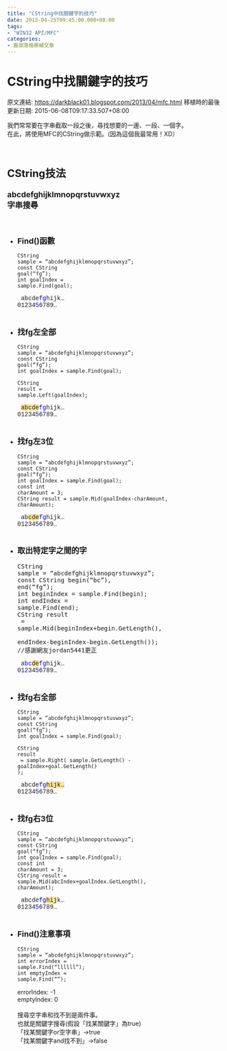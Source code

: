 ```yaml
---
title: "CString中找關鍵字的技巧"
date: 2013-04-25T09:45:00.000+08:00
tags: 
- "WIN32 API/MFC"
categories:
- 舊部落格移植文章
---
```


# CString中找關鍵字的技巧

原文連結: https://darkblack01.blogspot.com/2013/04/mfc.html
移植時的最後更新日期: 2015-06-08T09:17:33.507+08:00

我們常常要在字串截取一段之後，尋找想要的一邊、一段、一個字。<br />在此，將使用MFC的CString做示範。(因為這個我最常用！XD）<br /><br /><br /><h2><span style="font-size: x-large;">CString技法</span></h2><h3><span style="font-size: large;">abcdefghijklmnopqrstuvwxyz<br />字串搜尋</span></h3><a name='more'></a><br /><ul><li><h3><span style="font-size: large;">Find()函數</span></h3></li><pre class="prettyprint"><code>CString sample = “abcdefghijklmnopqrstuvwxyz”;<br />const CString goal(“fg”);<br />int goalIndex = sample.Find(goal);</code></pre><span style="font-family: Courier New, Courier, monospace;">&nbsp;abcde<span style="color: blue;">fg</span>hijk…<br />01234<span style="color: blue;">5</span>6789…</span><br /><br /><li><h3><span style="font-size: large;">找fg左全部</span></h3></li><pre class="prettyprint"><code>CString sample = “abcdefghijklmnopqrstuvwxyz”;<br />const CString goal(“fg”);<br />int goalIndex = sample.Find(goal);<br /><br />CString result = sample.Left(goalIndex);</code></pre><span style="font-family: Courier New, Courier, monospace;">&nbsp;<span style="background-color: #ffe599;">abcde</span><span style="color: blue;">fg</span>hijk…<br />01234<span style="color: blue;">5</span>6789…</span><br /><br /><li><h3><span style="font-size: large;">找fg左3位</span></h3></li><pre class="prettyprint"><code>CString sample = “abcdefghijklmnopqrstuvwxyz”;<br />const CString goal(“fg”);<br />int goalIndex = sample.Find(goal);<br />const int charAmount = 3;<br />CString result = sample.Mid(goalIndex-charAmount, charAmount);</code></pre><span style="font-family: Courier New, Courier, monospace;">&nbsp;ab<span style="background-color: #ffe599;">cde</span><span style="color: blue;">fg</span>hijk…<br />01234<span style="color: blue;">5</span>6789…</span><br /><br /><li><h3><span style="font-size: large;">取出特定字之間的字</span></h3></li><pre class="prettyprint">CString sample = “abcdefghijklmnopqrstuvwxyz”;<br />const CString begin(“bc”), end(“fg”);<br />int beginIndex = sample.Find(begin);<br />int endIndex   = sample.Find(end);<br />CString result<br />    = sample.Mid(beginIndex+begin.GetLength(), <br />        endIndex-beginIndex-begin.GetLength()); //感謝網友jordan5441更正</pre><span style="font-family: Courier New, Courier, monospace;">&nbsp;a<span style="color: blue;">bc</span><span style="background-color: #ffe599;">de</span><span style="color: blue;">fg</span>hijk…<br />0<span style="color: blue;">1</span>234<span style="color: blue;">5</span>6789…</span><br /><br /><li><h3><span style="font-size: large;">找fg右全部</span></h3></li><pre class="prettyprint"><code>CString sample = “abcdefghijklmnopqrstuvwxyz”;<br />const CString goal(“fg”);<br />int goalIndex = sample.Find(goal);<br /><br />CString result <br />  = sample.Right( sample.GetLength() -  goalIndex+goal.GetLength() );<br /></code></pre><span style="font-family: Courier New, Courier, monospace;">&nbsp;abcde<span style="color: blue;">fg</span><span style="background-color: #ffe599;">hijk…</span><br />01234<span style="color: blue;">5</span>6789…</span><br /><br /><li><h3><span style="font-size: large;">找fg右3位</span></h3></li><pre class="prettyprint"><code>CString sample = “abcdefghijklmnopqrstuvwxyz”;<br />const CString goal(“fg”);<br />int goalIndex = sample.Find(goal);<br />const int charAmount = 3;<br />CString result = sample.Mid(abcIndex+goalIndex.GetLength(), charAmount);</code></pre><span style="font-family: Courier New, Courier, monospace;">&nbsp;abcde<span style="color: blue;">fg</span><span style="background-color: #ffe599;">hij</span>k…<br />01234<span style="color: blue;">5</span>6789…</span><br /><br /><li><h3><span style="font-size: large;">Find()注意事項</span></h3></li><pre class="prettyprint"><code>CString sample = “abcdefghijklmnopqrstuvwxyz”;<br />int errorIndex = sample.Find(“llllll”);<br />int emptyIndex = sample.Find(“”);</code></pre>errorIndex: -1<br /> emptyIndex: 0<br /><br />搜尋空字串和找不到是兩件事。<br />也就是關鍵字搜尋(假設「找某關鍵字」為true)<br />「找某關鍵字or空字串」→true<br />「找某關鍵字and找不到」→false<br /></ul>
